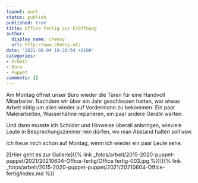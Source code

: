 ```yaml
---
layout: post
status: publish
published: true
title: Office fertig zur Eröffnung
author:
  display_name: cheesy
  url: http://www.cheesy.at/
date: '2021-06-04 19:28:54 +0100'
categories:
- Arbeit
- Büro
- Puppet
comments: []
---
```


<!-- Guide to Markdown: https://guides.github.com/features/mastering-markdown/ -->

Am Montag öffnet unser Büro wieder die Türen für eine Handvoll Mitarbeiter. Nachdem wir über ein Jahr geschlossen hatten, war etwas Arbeit nötig um alles wieder auf Vordermann zu bekommen. Ein paar Malerarbeiten, Wasserhähne reparieren, ein paar andere Geräte warten.

Und dann musste ich Schilder und Hinweise überall anbringen, wieviele Leute in Besprechungszimmer rein dürfen, wo man Abstand halten soll usw.

Ich freue mich schon auf Montag, wenn ich wieder ein paar Leute sehe.

[![Hier geht es zur Gallerie]({% link _fotos/arbeit/2015-2020-puppet-puppet/2021/20210604-Office-fertig/Office fertig-003.jpg %})]({% link _fotos/arbeit/2015-2020-puppet-puppet/2021/20210604-Office-fertig/index.md %})